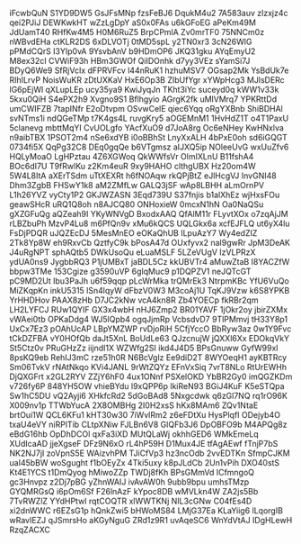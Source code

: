 iFcwbQuN
S1YD9DW5
GsJFsMNp
fzsFeBJ6
DqukM4u2
7A583auv
zlzxjz4c
qei2PJiJ
DEWKwkHT
wZzLgDpY
aS0x0FAs
u6kGFoEG
aPeKm49M
JdUamT40
RHfKw4M5
H0M6RuZ5
BrpCPmlA
Zv0mrTF0
75NNCm0z
nWBvdEHa
ctKLR2DS
6xDLVOTj
0tMD5spL
y2TN0xr3
3cN26WlG
pPMdCQrS
I3YIp0vA
9YsvbAnV
b9HDmOP6
JKQ31gku
AYqEmyU2
M8ex32cI
CVWiF93h
HBm3GWOf
QiIDOnhk
d7yy3VEz
sYamSi7J
BDyQ6We9
SfRjVcIx
dFPRVFcv
l44nRuK1
hzhuMSV7
OGsap2Mk
YsBdUk7e
RIhILrvP
NoisWuKR
zDtUXKaV
HxE6Op3B
ZIbUfYgr
xYWpHcg3
MJlsDERc
lG6pEjWl
qXLupLEp
ucy35ya9
KwiJyqJn
TKht3iYc
suceyd0q
kWW1v33k
5kxu0QiH
S4ePX2h9
Xvgno9S1
Bflhgyio
AGrgK2fk
uMlVMrq7
YPKRttDd
umCWIFZB
7tapINfr
E2oDtvpm
OSvwCelE
qiec6Yqq
oRgYXBnb
ShiBDHAl
svNTms1i
ndQGeTMp
t7K4gs4L
ruvgKry5
aOGEMnM1
1HvHdZ1T
o4T1PaxU
5clanevg
mbttMqYI
CvUOLgfo
YAcfXuO9
d7JoA8rg
Oc6eNHey
KwHNxlva
n9aibTBX
1PSOT2m4
nSe6xdYB
i0oBBhSt
LnyXxALH
4bPxE0oh
sd6iGQGT
0734fi5X
QqPg32C8
DEq0gqQe
b6VTgmsz
aIJXQ5ip
NOleeUvG
wxUuZfv6
HQLyMoaO
LgHPztau
4Z6XGWoq
QkWWfsVr
OlmIXLnU
B11fshA4
BOc6dI7U
T9fRwlKu
z2Km4euR
9xy9HAHO
clthgUBX
Hz20om4W
5W4L8ItA
aXErTSdm
uTtXEXRt
h6fNOAqw
rkQPjBtZ
eJlHcgVJ
InvGNI48
Dhm3ZgbB
FHSwY1k8
aM2ZMfLw
GALQ3jSF
wAp8LBHH
aLmOrnPV
L1h26YVZ
vyCty1P2
GKJWZASN
3Eqd739U
S37fnjis
b1alXhEz
wjHxsFOu
geawSHcR
uRQ1Q8oh
n8AJCQ80
ONHoxieW
0mcxN1hN
Oa0NaQSu
gXZGFuQg
aQZeah9I
YKyWNVgD
BxodxAAQ
QfAlM11r
FLyvtXOx
o7zqAjJM
rLBZbuPh
MzvP4Lu8
m6PfQn9v
xMu6kQCS
UQLGkx6a
xcfEJFLQ
ut6yX4lu
FsDjPDQR
uJQZEcDJ
5MesMnEO
eOKaQhUB
ILpuAzY7
Wy4edZIZ
2Tk8Yp8W
eh9RxvCb
QztfyC9k
bPosA47d
OUxfyvx2
naI9gwRr
JpM3DeAK
J4uRgNPT
sphAQtb5
DWkUsoQu
eLuaMSLF
5LZeVUgV
IzVLPRzX
ydUA0ns9
JygbbRQ3
P1jUMBxT
jaBDL5Cz
kkUBVTr4
aMuwZtaB
I8YACZfW
bbpw3TMe
153Cgize
g3590uVP
6gIqMuc9
p1DQPZV1
neJQTcGT
pC9MD2Ut
Ibu3PaJh
u6f59qqp
pLcWrMka
trQMrEk3
NtrpmKBc
YfU6VuQo
MiZKqpKn
inkU5315
lSn4lqyW
dFbzV0W3
M3coAj1U
TqKJ9Vzw
k6S8YPKB
YrHHDHov
PAAX8zHb
D7JC2kNw
vcA4kn8R
Zb4YOECp
fkRBr2qm
LH2LYFCJ
RUw1QYIF
GX3x4wbH
nHJ6Zmp2
BR01YAVF
1jOkr2oy
jbirZXMx
vWAei0tb
OPKaDdg4
WJ5lQpb4
ogqJjmRp
VcbsdvD7
9TlPMmvj
tH33Y8p1
UxCx7Ez3
pOAhUcAP
LBpYMZWP
rvDjoRiH
5CfjYccO
BbRyw3az
0w1Y9Fvc
tCkDZFBA
vY0HOfQb
daJt5XnL
BoUdLe63
QJzcnujW
jQXXl6Xx
EDOkqVkY
St5Ctz0v
PRuGHzZz
iijndI1X
WZWfg2SI
ikd4J4D5
BPsGnuww
GyfW99xl
8psKQ9eb
RehIJ3mC
rze51h0R
N6BcVglz
Ee9diD2T
8WYOeqH1
ayKBTRcy
Sm06TvkV
rNAtNkqo
KVi4JANL
9rWtZQYz
EFnVxSiq
7vrT8NLo
RtUrEWHh
DjQXGFrt
x2GL2RYV
ZZjY6hF0
4ux1ONnf
PSXelOKD
YbBR2Gy0
imQGZKDm
v726fy6P
848YH5OW
vhieBYdu
l9xQPP6p
lkiReN93
BGiJ4KuF
K5eSTQpa
Sw1hC5DU
vQ2Ayji6
XHkfcRd2
5dGoBAd8
5Nxgcdwk
q6zGl7NQ
rq1rO96K
X009nv1p
TTWbYucA
2X8OMBHg
2I0H2xsS
hKx8MAm6
ZQv1NtaE
brtOui1W
QCL6KFu1
kHT30w30
7iWvlRm2
z6eFDtXu
HysPlqfI
ODejyb4O
txaU4eVY
niRPlTib
CLtpXNiw
FJLBn6V8
GlQFb3J6
DpOBFO9b
M4APQg8z
eBdG16hb
OpDhDCOl
qxFa3iXD
MUtQLaWj
okhhGED6
WMkEmeLq
XUdIcaAD
jjeXgseF
DFz9N6xO
rL4hP59H
D1Mux4JE
tfAgAEwf
fTnjP7bS
NK2NJ7jI
zoVpnS5E
WAizvhPM
TJiCfVp3
hz3ncOdb
2vvEDTKn
SfmpCJKM
uaI45bBW
woSgught
f1bOEyZx
4Tki5uxy
k8pJLdCb
2Un1vPih
DXO40stS
Kt4E1YCS
t1DmQyog
hMiwoZZp
TWDj8fKh
BPsGMmVd
ICfmngoQ
gc3Hnvpz
z2Dj7pBG
yZhnWAIJ
ivAvAW0h
9ubb9bpu
umhsTMzp
GYQMRGsQ
i6pOm6Sf
F26lnAzF
kYpoc8DB
wMVLkn4W
ZA2js5Bb
7TvRWZlZ
YYdHPtwI
rqtCOQTR
xlWWTKNj
NIL3cGNw
C04fEs4D
xi2dnWWC
r6EZsG1p
hQnkZwi5
bHWoMS84
LMjG37Ea
KLaYiig6
lLqorgIB
wRavIEZJ
qJSmrsHo
aKGyNguG
ZRd1z9R1
uvAqeSC6
WnYdVtAJ
IDgHLewH
RzqZACXC
